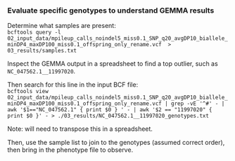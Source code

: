 ### Evaluate specific genotypes to understand GEMMA results ###
Determine what samples are present:    
`bcftools query -l 02_input_data/mpileup_calls_noindel5_miss0.1_SNP_q20_avgDP10_biallele_minDP4_maxDP100_miss0.1_offspring_only_rename.vcf  > 03_results/samples.txt`      

Inspect the GEMMA output in a spreadsheet to find a top outlier, such as 
`NC_047562.1__11997020`.        

Then search for this line in the input BCF file:    
`bcftools view 02_input_data/mpileup_calls_noindel5_miss0.1_SNP_q20_avgDP10_biallele_minDP4_maxDP100_miss0.1_offspring_only_rename.vcf | grep -vE '^#' - | awk '$1=="NC_047562.1" { print $0 } ' - | awk '$2 == "11997020" { print $0 }' - > ./03_results/NC_047562.1__11997020_genotypes.txt`

Note: will need to transpose this in a spreadsheet.    

Then, use the sample list to join to the genotypes (assumed correct order), then bring in the phenotype file to observe. 

